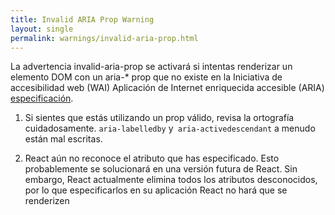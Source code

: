 ```yaml
---
title: Invalid ARIA Prop Warning
layout: single
permalink: warnings/invalid-aria-prop.html
---
```


La advertencia invalid-aria-prop se activará si intentas renderizar un elemento DOM con un aria-* prop que no existe en la Iniciativa de accesibilidad web (WAI) Aplicación de Internet enriquecida accesible (ARIA) [especificación](https://www.w3.org/TR/wai-aria-1.1/#states_and_properties).

1. Si sientes que estás utilizando un prop válido, revisa la ortografía cuidadosamente. `aria-labelledby` y` aria-activedescendant` a menudo están mal escritas.

2. React aún no reconoce el atributo que has especificado. Esto probablemente se solucionará en una versión futura de React. Sin embargo, React actualmente elimina todos los atributos desconocidos, por lo que especificarlos en su aplicación React no hará que se renderizen
